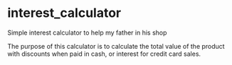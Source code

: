 # interest_calculator
Simple interest calculator to help my father in his shop

The purpose of this calculator is to calculate the total value of the product with discounts when paid in cash, or interest for credit card sales.
